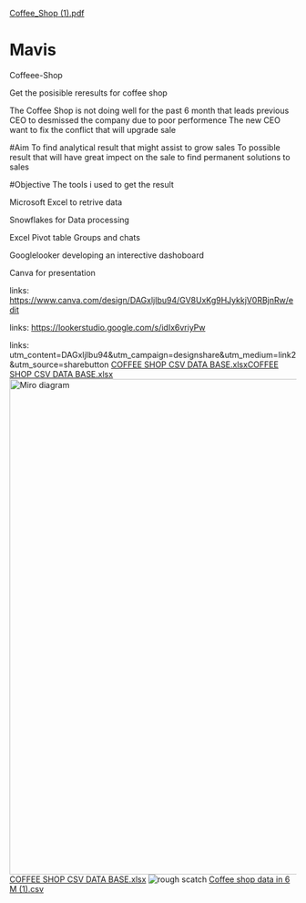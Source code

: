 [Coffee_Shop (1).pdf](https://github.com/user-attachments/files/22068677/Coffee_Shop.1.pdf)
# Mavis

Coffeee-Shop

Get the posisible reresults for coffee shop

The Coffee Shop is not doing well for the past 6 month that leads previous CEO to desmissed the company due to poor performence 
The new CEO want to fix the conflict that will upgrade sale 

#Aim
To find analytical result that might assist to grow sales
To possible result that will have great impect on the sale
to find permanent solutions to sales 

#Objective
The tools i used to get the result

Microsoft Excel to retrive data

Snowflakes for Data processing

Excel Pivot table Groups and chats

Googlelooker developing an interective dashoboard

Canva for presentation


links: https://www.canva.com/design/DAGxljIbu94/GV8UxKg9HJykkjV0RBjnRw/edit

links: https://lookerstudio.google.com/s/idIx6vriyPw

links: utm_content=DAGxljIbu94&utm_campaign=designshare&utm_medium=link2&utm_source=sharebutton
[COFFEE SHOP CSV DATA BASE.xlsx](https://github.com/user-attachments/files/22068196/COFFEE.SHOP.CSV.DATA.BASE.xlsx)[COFFEE SHOP CSV DATA BASE.xlsx](https://github.com/user-attachments/files/22068379/COFFEE.SHOP.CSV.DATA.BASE.xlsx)
<img width="1848" height="870" alt="Miro diagram" src="https://github.com/user-attachments/assets/1b11db71-6eba-4cb9-8910-0d94be036331" />
[COFFEE SHOP CSV DATA BASE.xlsx](https://github.com/user-attachments/files/22068367/COFFEE.SHOP.CSV.DATA.BASE.xlsx)
![rough scatch](https://github.com/user-attachments/assets/76d58e93-747c-4882-b58a-0c8502505d03)
[Coffee shop data in 6 M (1).csv](https://github.com/user-attachments/files/22068388/Coffee.shop.data.in.6.M.1.csv)
